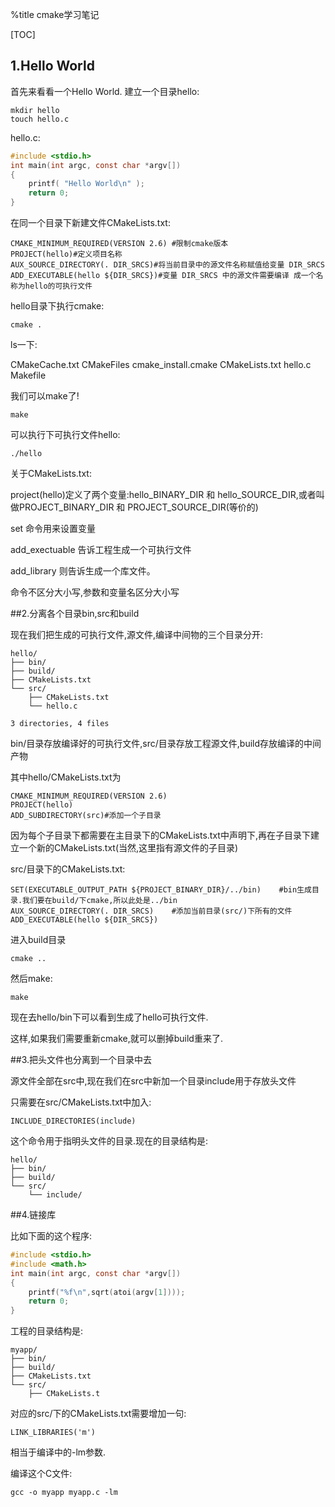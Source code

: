 %title cmake学习笔记

[TOC]

## 1.Hello World

首先来看看一个Hello World.
建立一个目录hello: 
```shell
mkdir hello
touch hello.c
```
hello.c:
```c
#include <stdio.h>
int main(int argc, const char *argv[])
{
    printf( "Hello World\n" );
    return 0;
}
```
在同一个目录下新建文件CMakeLists.txt: 
```
CMAKE_MINIMUM_REQUIRED(VERSION 2.6) #限制cmake版本
PROJECT(hello)#定义项目名称
AUX_SOURCE_DIRECTORY(. DIR_SRCS)#将当前目录中的源文件名称赋值给变量 DIR_SRCS
ADD_EXECUTABLE(hello ${DIR_SRCS})#变量 DIR_SRCS 中的源文件需要编译 成一个名称为hello的可执行文件
```
hello目录下执行cmake:
```
cmake .
```
ls一下:

CMakeCache.txt CMakeFiles cmake_install.cmake CMakeLists.txt hello.c Makefile

我们可以make了! 
```
make 
```
可以执行下可执行文件hello:
```
./hello
```
关于CMakeLists.txt:

project(hello)定义了两个变量:hello_BINARY_DIR 和 hello_SOURCE_DIR,或者叫做PROJECT_BINARY_DIR 和 PROJECT_SOURCE_DIR(等价的)

set 命令用来设置变量

add_exectuable 告诉工程生成一个可执行文件

add_library 则告诉生成一个库文件。

命令不区分大小写,参数和变量名区分大小写 

##2.分离各个目录bin,src和build

现在我们把生成的可执行文件,源文件,编译中间物的三个目录分开:

```
hello/
├── bin/
├── build/
├── CMakeLists.txt
└── src/
    ├── CMakeLists.txt
    └── hello.c
 
3 directories, 4 files
```
bin/目录存放编译好的可执行文件,src/目录存放工程源文件,build存放编译的中间产物

其中hello/CMakeLists.txt为 
```
CMAKE_MINIMUM_REQUIRED(VERSION 2.6)
PROJECT(hello)
ADD_SUBDIRECTORY(src)#添加一个子目录
```
因为每个子目录下都需要在主目录下的CMakeLists.txt中声明下,再在子目录下建立一个新的CMakeLists.txt(当然,这里指有源文件的子目录)

src/目录下的CMakeLists.txt:

```
SET(EXECUTABLE_OUTPUT_PATH ${PROJECT_BINARY_DIR}/../bin)    #bin生成目录.我们要在build/下cmake,所以此处是../bin
AUX_SOURCE_DIRECTORY(. DIR_SRCS)    #添加当前目录(src/)下所有的文件
ADD_EXECUTABLE(hello ${DIR_SRCS})   
```
进入build目录 
```
cmake ..
```
然后make: 
```
make 
```
现在去hello/bin下可以看到生成了hello可执行文件.

这样,如果我们需要重新cmake,就可以删掉build重来了. 

##3.把头文件也分离到一个目录中去

源文件全部在src中,现在我们在src中新加一个目录include用于存放头文件

只需要在src/CMakeLists.txt中加入: 
```
INCLUDE_DIRECTORIES(include)
```
这个命令用于指明头文件的目录.现在的目录结构是:
```
hello/
├── bin/
├── build/
└── src/
    └── include/
```
##4.链接库

比如下面的这个程序: 
```c
#include <stdio.h>
#include <math.h>
int main(int argc, const char *argv[])
{
    printf("%f\n",sqrt(atoi(argv[1])));
    return 0;
}
```

工程的目录结构是:
```
myapp/
├── bin/
├── build/
├── CMakeLists.txt
└── src/
    ├── CMakeLists.t
```
对应的src/下的CMakeLists.txt需要增加一句: 
```
LINK_LIBRARIES('m')
```
相当于编译中的-lm参数.

编译这个C文件:
```shell
gcc -o myapp myapp.c -lm
```
